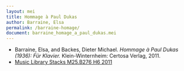 ```yaml
---
layout: mei
title: Hommage à Paul Dukas
author: Barraine, Elsa
permalink: /barraine-homage/
document: barraine_homage_a_paul_dukas.mei
---
```


- Barraine, Elsa, and Backes, Dieter Michael. *Hommage à Paul Dukas (1936): Für Klavier.* Klein-Winternheim: Certosa Verlag, 2011.
- <a href="https://tufts-primo.hosted.exlibrisgroup.com/permalink/f/bnf7qa/01TUN_ALMA2191661660003851" target="_blank">Music Library Stacks M25.B276 H6 2011</a>
